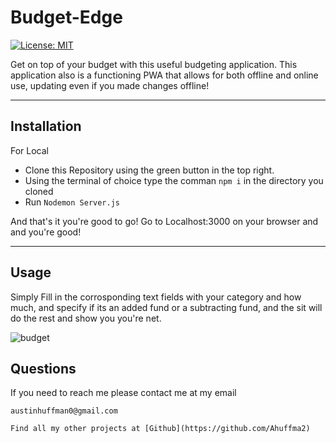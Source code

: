 # Budget-Edge
  [![License: MIT](https://img.shields.io/badge/License-MIT-yellow.svg)](https://opensource.org/licenses/MIT)

  Get on top of your budget with this useful budgeting application. This application also is a functioning PWA that allows for both offline and online use, updating even if you made changes offline!
  
  --------
  ## Installation 
  
  For Local 
  
  * Clone this Repository using the green button in the top right. 
  * Using the terminal of choice type the comman ```npm i``` in the directory you cloned 
  * Run ```Nodemon Server.js```
  
  And that's it you're good to go! Go to Localhost:3000 on your browser and and you're good! 
  
  --------
  ## Usage
 Simply Fill in the corrosponding text fields with your category and how much, and specify if its an added fund or a subtracting fund, and the sit will do the rest and show you you're net.

    
![budget](https://user-images.githubusercontent.com/44355662/129819341-fa11dbfe-62a0-4908-b8ed-db45ba190155.JPG)

  
  ## Questions 
  
   If you need to reach me please contact me at my email 

    austinhuffman0@gmail.com

    Find all my other projects at [Github](https://github.com/Ahuffma2)
